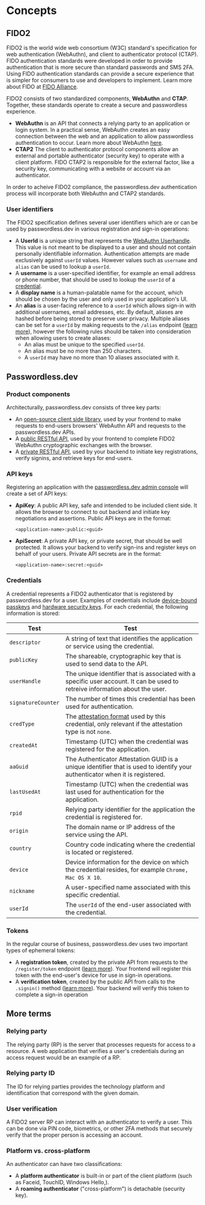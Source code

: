 # Concepts

## FIDO2
FIDO2 is the world wide web consortium (W3C) standard's specification for web authentication (WebAuthn), and client to authenticator protocol (CTAP). FIDO authentication standards were developed in order to provide authentication that is more secure than standard passwords and SMS 2FA. Using FIDO authentication standards can provide a secure experience that is simpler for consumers to use and developers to implement. Learn more about FIDO at [FIDO Alliance](https://fidoalliance.org/fido2/).

FIDO2 consists of two standardized components, **WebAuthn** and **CTAP**. Together, these standards operate to create a secure and passwordless experience.

* **WebAuthn** is an API that connects a relying party to an application or login system. In a practical sense, WebAuthn creates an easy connection between the web and an application to allow passwordless authentication to occur. Learn more about WebAuthn [here](https://www.yubico.com/resource/why-webauthn-matters/).
* **CTAP2** The client to authenticator protocol components allow an external and portable authenticator (security key) to operate with a client platform. FIDO CTAP2 is responsible for the external factor, like a security key, communicating with a website or account via an authenticator.

In order to acheive FIDO2 compliance, the passwordless.dev authentication process will incorporate both WebAuthn and CTAP2 standards.

### User identifiers

The FIDO2 specification defines several user identifiers which are or can be used by passwordless.dev in various registration and sign-in operations:

- A **UserId** is a unique string that represents the [WebAuthn Userhandle](https://www.w3.org/TR/webauthn-2/#dom-publickeycredentialuserentity-id). This value is not meant to be displayed to a user and should not contain personally identifiable information. Authentication attempts are made exclusively against `userId` values. However values such as `username` and `alias` can be used to lookup a `userId`.
- A **username** is a user-specified identifier, for example an email address or phone number, that should be used to lookup the `userId` of a [credential](#credentials).
- A **display name** is a human-palatable name for the account, which should be chosen by the user and only used in your application's UI.
- An **alias** is a user-facing reference to a `userId` which allows sign-in with additional usernames, email addresses, etc. By default, aliases are hashed before being stored to preserve user privacy. Multiple aliases can be set for a `userId` by making requests to the `/alias` endpoint ([learn more](api.html#alias)), however the following rules should be taken into consideration when allowing users to create aliases:
  - An alias must be unique to the specified `userId`.
  - An alias must be no more than 250 characters.
  - A `userId` may have no more than 10 aliases associated with it.

## Passwordless.dev

### Product components

Architecturally, passwordless.dev consists of three key parts:

- An [open-source client side library](js-client), used by your frontend to make requests to end-users browsers' WebAuthn API and requests to the passwordless.dev APIs.
- A [public RESTful API](js-client), used by your frontend to complete FIDO2 WebAuthn cryptographic exchanges with the browser.
- A [private RESTful API](api), used by your backend to initiate key registrations, verify signins, and retrieve keys for end-users.

### API keys

Registering an application with the [passwordless.dev admin console](get-started.html#create-an-application) will create a set of API keys:

- **ApiKey**: A public API key, safe and intended to be included client side. It allows the browser to connect to out backend and initiate key negotiations and assertions. Public API keys are in the format:
  ```
  <application-name>:public:<guid>
  ```
- **ApiSecret**: A private API key, or private secret, that should be well protected. It allows your backend to verify sign-ins and register keys on behalf of your users. Private API secrets are in the format:

  ```
  <application-name>:secret:<guid>
  ```

### Credentials
A credential represents a FIDO2 authenticator that is registered by passwordless.dev for a user. Examples of credentials include [device-bound passkeys](https://fidoalliance.org/passkeys/) and [hardware security keys](https://www.yubico.com/products/security-key/). For each credential, the following information is stored:

|Test|Test|
|----|----|
|`descriptor`|A string of text that identifies the application or service using the credential.|
|`publicKey`|The shareable, cryptographic key that is used to send data to the API.|
|`userHandle`|The unique identifier that is associated with a specific user account. It can be used to retreive information about the user.|
|`signatureCounter`|The number of times this credential has been used for authentication.|
|`credType`|The [attestation format](https://www.iana.org/assignments/webauthn/webauthn.xhtml) used by this credential, only relevant if the attestation type is not `none`.|
|`createdAt`|Timestamp (UTC) when the credential was registered for the application.|
|`aaGuid`|The Authenticator Attestation GUID is a unique identifier that is used to identify your authenticator when it is registered.|
|`lastUsedAt`|Timestamp (UTC) when the credential was last used for authentication for the application.|
|`rpid`|Relying party identifier for the application the credential is registered for.|
|`origin`|The domain name or IP address of the service using the API.|
|`country`|Country code indicating where the credential is located or registered.|
|`device`|Device information for the device on which the credential resides, for example `Chrome, Mac OS X 10`.|
|`nickname`|A user-specified name associated with this specific credential.|
|`userId`|The `userId` of the end-user associated with the credential.|


### Tokens
In the regular course of business, passwordless.dev uses two important types of ephemeral tokens:

- A **registration token**, created by the private API from requests to the `/register/token` endpoint ([learn more](api.html#register-token)). Your frontend will register this token with the end-user's device for use in sign-in operations.
- A **verification token**, created by the public API from calls to the `.signin()` method ([learn more](js-client.html#signin)). Your backend will verify this token to complete a sign-in operation

## More terms

### Relying party
The relying party (RP) is the server that processes requests for access to a resource. A web application that verifies a user's credentials during an access request would be an example of a RP.

### Relying party ID
The ID for relying parties provides the technology platform and identification that correspond with the given domain.

### User verification
A FIDO2 server RP can interact with an authenticator to verify a user. This can be done via PIN code, biometrics, or other 2FA methods that securely verify that the proper person is accessing an account.

### Platform vs. cross-platform
An authenticator can have two classifications:
* A **platform authenticator** is built-in or part of the client platform (such as Faceid, TouchID, Windows Hello,).
* A **roaming authenticator** ("cross-platform") is detachable (security key).

<!--

# Registering and signing in

To better understand how Passwordless.dev works, we have provided illustrations and explinations of the registration and signin processes.

## Credential workflow

![Passwordless Signing](/passwordless.register.png)

The chart provides an illustration of the credential registration workflow with Passwordless.dev. Here is how the steps occur:

1. Your backend will make a call to the Passwordless.dev API ```/register/token``` endpoint with the ```username/id``` of the user.
```
POST https://v3.passwordless.dev/register/token
ApiSecret: demo:secret:yyy
Content-Type: application/json

{ "UserId": "123", "username": "Jsmith@passwordlessuser.com", "displayName": "Mr. Joe Smith" }
```
Response ```200 OK```

```
"register_wWdDh02ItIvnCKT_02ItIvn..."
```


2. The client-side initaites the WebAuthn process. The credentials are now stored with the Passwordless.dev API via the token.
The client-side library can be retreived [here](https://github.com/passwordless/passwordless-client-js) through cdn or npm.
Your client-side code will now start the registration process. WebAuthn will allow keys to be stored in the Passwordless.dev API.
```
var p = new Passwordless.Client({
    apiKey: "demo:public:6b08891222194fd1992465f8668f"
});

// register_wWdDh02ItIvnCKT_02ItIvn...
var myToken = await fetch("/example-backend/passwordless/token").then(r => r.text());

try {
    await p.register(myToken);
    // success!
} catch (e) {
    // error    
}
```

# How it works

## Sign-in flow

![Sign in](/passwordless.signin.png)

The chart provides an illustration of the sign in process with Passwordless.dev. Here is how the steps occur:

1. Start the Passwordles sign in
Retrieve the clience-side library [here](https://github.com/passwordless/passwordless-client-js) from cdn or npm. Pass an alias or id to the sign in method to begin the WebAuthn process.
```
var p = new Passwordless.Client({
    apiKey: "demo:public:6b08891222194fd1992465f8668f"
});

var alias = "John@user.com"; // get username from input

// returns verify_yUf6_wWdDh02ItIvnCKT_02ItIvn...
var token = await p.signinWithAlias(alias);
// var token = await p.signinWithConditional(); // Uses what is known as the Conditional UI to sign in using autocomplete in the browser
// var token = await p.signinWithId("123"); // if you did not set an alias, you can signin with the UserId.

// verify the token
var verifiedUser = await fetch("/example-backend/passwordless/signin?token=" + token).then(r => r.json());
if(verifiedUser.success === true) {
    //success!
}
```

2. Once the client-side code has finished the WebAuthn process, the token needs to be verified with the backend API. Once compelted, the WebAuthn process can succeed and identify what user has signed in.

```
POST https://v3.passwordless.dev/signin/verify
ApiSecret: demo:secret:yyy
Content-Type: application/json

{ "token": "verify_yUf6_wWdDh02ItIvnCKT_02ItIvn..." }
```

Response:

```
{
  "success": true,
  "userId": "123",
  "timestamp": "2021-08-01T01:33:36.9773187Z",
  "rpid": "example.com",
  "origin": "http://example.com:3000",
  "device": "Chrome, Windows 10",
  "country": "",
  "nickname": "Home laptop",
  "credentialId": "Mq1ZhrHBmhly34YaO/uuXuNuf/VCHDkuknENz/LZJR4=",
  "expiresAt": "2021-08-01T01:35:36.9773193Z"
}
```

Once a successful response has been recoreded you are done! For additional information on the API and other endpoints, see [here].

-->
